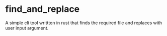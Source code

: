 # find_and_replace
A simple cli tool writtten in rust that finds the required file and replaces with user input argument.
